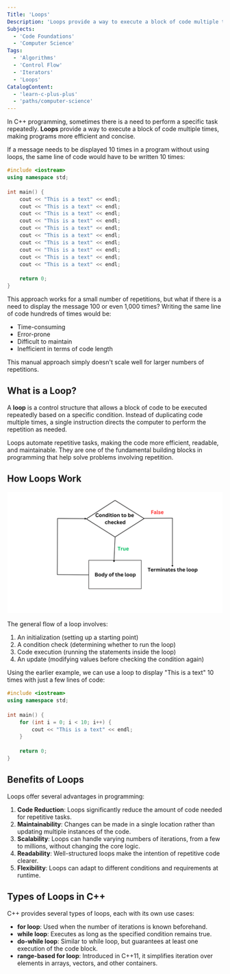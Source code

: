```yaml
---
Title: 'Loops'
Description: 'Loops provide a way to execute a block of code multiple times, making programs more efficient and concise.'
Subjects:
  - 'Code Foundations'
  - 'Computer Science'
Tags:
  - 'Algorithms'
  - 'Control Flow'
  - 'Iterators'
  - 'Loops'
CatalogContent:
  - 'learn-c-plus-plus'
  - 'paths/computer-science'
---
```


In C++ programming, sometimes there is a need to perform a specific task repeatedly. **Loops** provide a way to execute a block of code multiple times, making programs more efficient and concise.

If a message needs to be displayed 10 times in a program without using loops, the same line of code would have to be written 10 times:

```cpp
#include <iostream>
using namespace std;

int main() {
    cout << "This is a text" << endl;
    cout << "This is a text" << endl;
    cout << "This is a text" << endl;
    cout << "This is a text" << endl;
    cout << "This is a text" << endl;
    cout << "This is a text" << endl;
    cout << "This is a text" << endl;
    cout << "This is a text" << endl;
    cout << "This is a text" << endl;
    cout << "This is a text" << endl;

    return 0;
}
```

This approach works for a small number of repetitions, but what if there is a need to display the message 100 or even 1,000 times? Writing the same line of code hundreds of times would be:

- Time-consuming
- Error-prone
- Difficult to maintain
- Inefficient in terms of code length

This manual approach simply doesn't scale well for larger numbers of repetitions.

## What is a Loop?

A **loop** is a control structure that allows a block of code to be executed repeatedly based on a specific condition.  Instead of duplicating code multiple times, a single instruction directs the computer to perform the repetition as needed.

Loops automate repetitive tasks, making the code more efficient, readable, and maintainable. They are one of the fundamental building blocks in programming that help solve problems involving repetition.

## How Loops Work

![A flowchart illustrating the general working of a loop](https://raw.githubusercontent.com/Codecademy/docs/main/media/loop-flow-diagram.png)

The general flow of a loop involves:

1. An initialization (setting up a starting point)
2. A condition check (determining whether to run the loop)
3. Code execution (running the statements inside the loop)
4. An update (modifying values before checking the condition again)

Using the earlier example, we can use a loop to display "This is a text" 10 times with just a few lines of code:

```cpp
#include <iostream>
using namespace std;

int main() {
    for (int i = 0; i < 10; i++) {
        cout << "This is a text" << endl;
    }

    return 0;
}
```

## Benefits of Loops

Loops offer several advantages in programming:

1. **Code Reduction**: Loops significantly reduce the amount of code needed for repetitive tasks.
2. **Maintainability**: Changes can be made in a single location rather than updating multiple instances of the code.
3. **Scalability**: Loops can handle varying numbers of iterations, from a few to millions, without changing the core logic.
4. **Readability**: Well-structured loops make the intention of repetitive code clearer.
5. **Flexibility**: Loops can adapt to different conditions and requirements at runtime.

## Types of Loops in C++

C++ provides several types of loops, each with its own use cases:

- **for loop**: Used when the number of iterations is known beforehand.
- **while loop**: Executes as long as the specified condition remains true.
- **do-while loop**: Similar to while loop, but guarantees at least one execution of the code block.
- **range-based for loop**: Introduced in C++11, it simplifies iteration over elements in arrays, vectors, and other containers.
